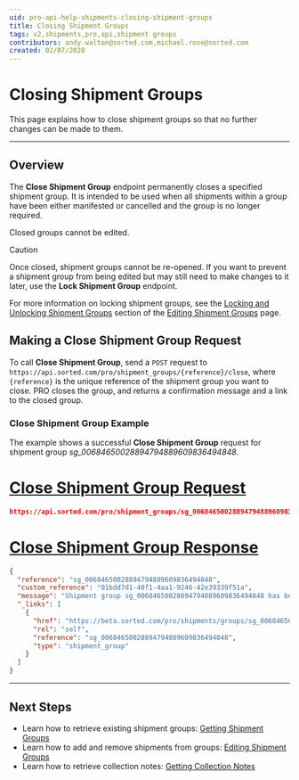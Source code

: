 ```yaml
---
uid: pro-api-help-shipments-closing-shipment-groups
title: Closing Shipment Groups
tags: v2,shipments,pro,api,shipment groups
contributors: andy.walton@sorted.com,michael.rose@sorted.com
created: 02/07/2020
---
```

# Closing Shipment Groups

This page explains how to close shipment groups so that no further changes can be made to them.

---

## Overview

The **Close Shipment Group** endpoint permanently closes a specified shipment group. It is intended to be used when all shipments within a group have been either manifested or cancelled and the group is no longer required. 

Closed groups cannot be edited.

> [!CAUTION]
> Once closed, shipment groups cannot be re-opened. If you want to prevent a shipment group from being edited but may still need to make changes to it later, use the **Lock Shipment Group** endpoint.
>
> For more information on locking shipment groups, see the [Locking and Unlocking Shipment Groups](/pro/api/shipments/editing_shipment_groups.html#locking-and-unlocking-shipment-groups) section of the [Editing Shipment Groups](/pro/api/shipments/editing_shipment_groups.html) page.

## Making a Close Shipment Group Request

To call **Close Shipment Group**, send a `POST` request to `https://api.sorted.com/pro/shipment_groups/{reference}/close`, where `{reference}` is the unique reference of the shipment group you want to close. PRO closes the group, and returns a confirmation message and a link to the closed group.

### Close Shipment Group Example

The example shows a successful **Close Shipment Group** request for shipment group _sg_00684650028894794889609836494848_.

# [Close Shipment Group Request](#tab/close-shipment-group-request)

```json
https://api.sorted.com/pro/shipment_groups/sg_00684650028894794889609836494848/close
```

# [Close Shipment Group Response](#tab/close-shipment-group-response)

```json
{
  "reference": "sg_00684650028894794889609836494848",
  "custom_reference": "01bdd7d1-48f1-4aa1-9246-42e39339f51a",
  "message": "Shipment group sg_00684650028894794889609836494848 has been closed successfully",
  "_links": [
    {
      "href": "https://beta.sorted.com/pro/shipments/groups/sg_00684650028894794889609836494848",
      "rel": "self",
      "reference": "sg_00684650028894794889609836494848",
      "type": "shipment_group"
    }
  ]
}
```
---

## Next Steps

* Learn how to retrieve existing shipment groups: [Getting Shipment Groups](/pro/api/shipments/getting_shipment_groups.html)
* Learn how to add and remove shipments from groups: [Editing Shipment Groups](/pro/api/shipments/editing_shipment_groups.html)
* Learn how to retrieve collection notes: [Getting Collection Notes](/pro/api/shipments/getting_collection_notes.html)